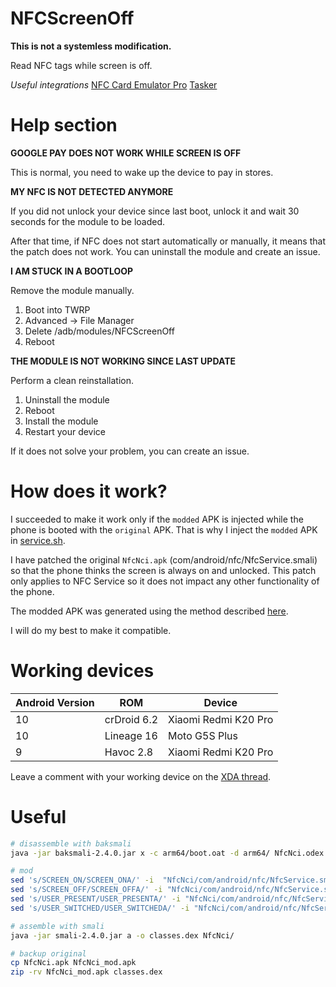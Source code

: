 # NFCScreenOff

**This is not a systemless modification.**

Read NFC tags while screen is off.

_Useful integrations_
[NFC Card Emulator Pro](https://play.google.com/store/apps/details?id=com.yuanwofei.cardemulator.pro)
[Tasker](https://play.google.com/store/apps/details?id=net.dinglisch.android.taskerm)

# Help section

**GOOGLE PAY DOES NOT WORK WHILE SCREEN IS OFF**

This is normal, you need to wake up the device to pay in stores.

**MY NFC IS NOT DETECTED ANYMORE**

If you did not unlock your device since last boot, unlock it and wait 30 seconds for the module to be loaded.

After that time, if NFC does not start automatically or manually, it means that the patch does not work. You can uninstall the module and create an issue.

**I AM STUCK IN A BOOTLOOP**

Remove the module manually.

1. Boot into TWRP
1. Advanced -> File Manager
1. Delete /adb/modules/NFCScreenOff
1. Reboot

**THE MODULE IS NOT WORKING SINCE LAST UPDATE**

Perform a clean reinstallation.

1. Uninstall the module
1. Reboot
1. Install the module
1. Restart your device

If it does not solve your problem, you can create an issue.

# How does it work?

I succeeded to make it work only if the `modded` APK is injected while the phone is booted with the `original` APK. That is why I inject the `modded` APK in [service.sh](service.sh).

I have patched the original `NfcNci.apk` (com/android/nfc/NfcService.smali) so that the phone thinks the screen is always on and unlocked. This patch only applies to NFC Service so it does not impact any other functionality of the phone.

The modded APK was generated using the method described [here](https://github.com/lapwat/NfcScreenOffPie).


I will do my best to make it compatible.

# Working devices

| Android Version | ROM         | Device               |
|-----------------|-------------|----------------------|
| 10              | crDroid 6.2 | Xiaomi Redmi K20 Pro |
| 10              | Lineage 16  | Moto G5S Plus        |
| 9               | Havoc 2.8   | Xiaomi Redmi K20 Pro |

Leave a comment with your working device on the [XDA thread](https://forum.xda-developers.com/apps/magisk/module-nfcscreenoff8-t4034903).

# Useful

```sh
# disassemble with baksmali
java -jar baksmali-2.4.0.jar x -c arm64/boot.oat -d arm64/ NfcNci.odex -o NfcNci

# mod
sed 's/SCREEN_ON/SCREEN_ONA/' -i  "NfcNci/com/android/nfc/NfcService.smali"
sed 's/SCREEN_OFF/SCREEN_OFFA/' -i "NfcNci/com/android/nfc/NfcService.smali"
sed 's/USER_PRESENT/USER_PRESENTA/' -i "NfcNci/com/android/nfc/NfcService.smali"
sed 's/USER_SWITCHED/USER_SWITCHEDA/' -i "NfcNci/com/android/nfc/NfcService.smali"

# assemble with smali
java -jar smali-2.4.0.jar a -o classes.dex NfcNci/

# backup original
cp NfcNci.apk NfcNci_mod.apk
zip -rv NfcNci_mod.apk classes.dex
```
